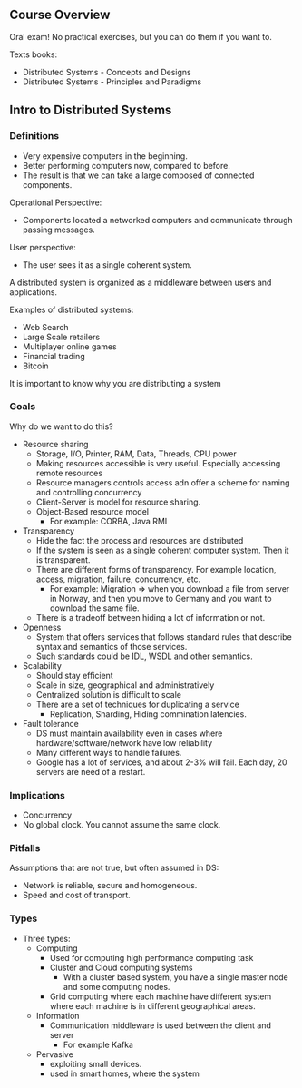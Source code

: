 ## Course Overview

Oral exam!
No practical exercises, but you can do them if you want to. 

Texts books: 
- Distributed Systems - Concepts and Designs
- Distributed Systems - Principles and Paradigms

## Intro to Distributed Systems  


### Definitions
- Very expensive computers in the beginning. 
- Better performing computers now, compared to before. 
- The result is that we can take a large composed of connected components.


Operational Perspective: 
- Components located a networked computers and communicate through passing messages. 

User perspective: 
- The user sees it as a single coherent system. 

A distributed system is organized as a middleware between users and applications. 

Examples of distributed systems: 
- Web Search
- Large Scale retailers
- Multiplayer online games
- Financial trading
- Bitcoin

It is important to know why you are distributing a system

### Goals

Why do we want to do this? 
- Resource sharing
  - Storage, I/O, Printer, RAM, Data, Threads, CPU power
  - Making resources accessible is very useful. Especially accessing remote resources
  - Resource managers controls access adn offer a scheme for naming and controlling concurrency 
  - Client-Server is model for resource sharing. 
  - Object-Based resource model
    - For example: CORBA, Java RMI
- Transparency 
  - Hide the fact the process and resources are distributed
  - If the system is seen as a single coherent computer system. Then it is transparent. 
  - There are different forms of transparency. For example location, access, migration, failure, concurrency, etc. 
    - For example: Migration => when you download a file from server in Norway, and then you move to Germany and you want to download the same file. 
  - There is a tradeoff between hiding a lot of information or not. 
- Openness
  - System that offers services that follows standard rules that describe syntax and semantics of those services.
  - Such standards could be IDL, WSDL and other semantics. 
- Scalability
  - Should stay efficient 
  - Scale in size, geographical and administratively 
  - Centralized solution is difficult to scale 
  - There are a set of techniques for duplicating a service
    - Replication, Sharding, Hiding commination latencies.  
- Fault tolerance
    - DS must maintain availability even in cases where hardware/software/network have low reliability
    - Many different ways to handle failures. 
    - Google has a lot of services, and about 2-3% will fail. Each day, 20 servers are need of a restart.  

### Implications

- Concurrency 
- No global clock. You cannot assume the same clock. 

### Pitfalls
Assumptions that are not true, but often assumed in DS:
- Network is reliable, secure and homogeneous.
- Speed and cost of transport.  

### Types

- Three types:
  - Computing
    - Used for computing high performance computing task
    - Cluster and Cloud computing systems
      - With a cluster based system, you have a single master node and some computing nodes. 
    - Grid computing where each machine have different system where each machine is in different geographical areas. 
  - Information 
    - Communication middleware is used between the client and server
      - For example Kafka 
  - Pervasive 
    - exploiting small devices. 
    - used in smart homes, where the system 